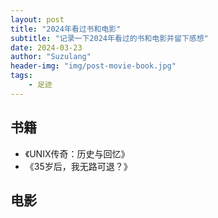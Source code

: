 ```yaml
---
layout: post
title: "2024年看过书和电影"
subtitle: "记录一下2024年看过的书和电影并留下感想"
date: 2024-03-23
author: "Suzulang"
header-img: "img/post-movie-book.jpg"
tags:
    - 足迹
---
```


## 书籍

- 《UNIX传奇：历史与回忆》
- 《35岁后，我无路可退？》



## 电影

